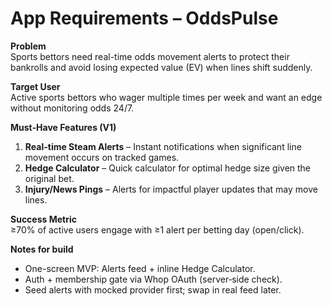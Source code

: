 # App Requirements – OddsPulse

**Problem**  
Sports bettors need real-time odds movement alerts to protect their bankrolls and avoid losing expected value (EV) when lines shift suddenly.

**Target User**  
Active sports bettors who wager multiple times per week and want an edge without monitoring odds 24/7.

**Must‑Have Features (V1)**  
1) **Real-time Steam Alerts** – Instant notifications when significant line movement occurs on tracked games.  
2) **Hedge Calculator** – Quick calculator for optimal hedge size given the original bet.  
3) **Injury/News Pings** – Alerts for impactful player updates that may move lines.

**Success Metric**  
≥70% of active users engage with ≥1 alert per betting day (open/click).

**Notes for build**  
- One-screen MVP: Alerts feed + inline Hedge Calculator.  
- Auth + membership gate via Whop OAuth (server‑side check).  
- Seed alerts with mocked provider first; swap in real feed later.
